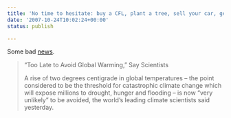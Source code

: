 ```yaml
---
title: 'No time to hesitate: buy a CFL, plant a tree, sell your car, get a bike. Now.'
date: '2007-10-24T10:02:24+00:00'
status: publish

---
```

Some bad [news](http://www.truthout.org/issues_06/091907EA.shtml).

> “Too Late to Avoid Global Warming,” Say Scientists
> 
> A rise of two degrees centigrade in global temperatures – the point considered to be the threshold for catastrophic climate change which will expose millions to drought, hunger and flooding – is now “very unlikely” to be avoided, the world’s leading climate scientists said yesterday.